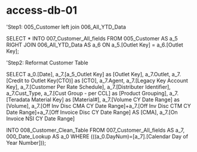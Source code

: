 # access-db-01

'Step1: 005_Customer left join 006_All_YTD_Data 

SELECT		 * 
INTO 		007_Customer_All_fields
FROM		005_Customer AS a_5 
RIGHT JOIN  006_All_YTD_Data AS a_6 
ON 			a_5.[Outlet Key] = a_6.[Outlet Key];

'Step2: Reformat Customer Table

SELECT  a_0.[Date], 
        a_7.[a_5_Outlet Key] as [Outlet Key], 
	a_7.Outlet, a_7.[Credit to Outlet Key(CTO)] as [CTO], 
	a_7.Agent, a_7.[Legacy Key Account Key], 
	a_7.[Customer Per Rate Schedule], 
	a_7.[Distributer Identifier], 
	a_7.Cust_Type, 
	a_7.[Cust Group - per CCL] as [Product Grouping], 
	a_7.[Teradata Material Key] as [Material#], 
	a_7.[Volume CY Date Range] as [Volume],
	a_7.[Off Inv Disc CMA CY Date Range]+a_7.[Off Inv Disc CTM CY Date Range]+a_7.[Off Invoice Disc CY Date Range] AS [CMA],
	a_7.[On Invoice NSI CY Date Range]

INTO 	008_Customer_Clean_Table
FROM 	007_Customer_All_fields AS a_7, 
		000_Date_Lookup AS a_0
WHERE   (((a_0.DayNum)=[a_7].[Calendar Day of Year Number]));
